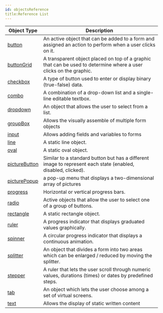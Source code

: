 ```yaml
---
id: objectsReference
title:Reference List
---
```


|Object Type|Description|
|---|---|
|[button](button_overview.md#overview) | An active object that can be added to a form and assigned an action to perform when a user clicks on it. |
|[buttonGrid](buttonGrid_overview.md#overview) |A transparent object placed on top of a graphic that can be used to determine where a user clicks on the graphic.|
|[checkbox](checkbox_overview.md#combo-boxes)|A type of button used to enter or display binary (true-false) data.|
|[combo](comboBox_overview.md#combo-boxes)|A combination of a drop-down list and a single-line editable textbox. 
|[dropdown](popupMenuDropdownList_overview.md#overview) | An object that allows the user to select from a list.|
|[groupBox](textAndGroupBox_overview.md#group-box)|Allows the visually assemble of multiple form objects|
|[input](input_overview.md#input-areas)|Allows adding fields and variables to forms|
|[line](shapes_overview.md#line)|A static line object. |
|[oval](shapes_overview.md#oval)|A static oval object. |
|[pictureButton](pictureButton_overview.md#overview) |Similar to a standard button but has a different image to represent each state (enabled, disabled, clicked). |
|[picturePopup](picturePopupMenu_overview.md#overview) |a pop-up menu that displays a two-dimensional array of pictures|
|[progress](indicators_overview.md#thermometers)|Horizontal or vertical progress bars.|
|[radio](radio_overview.md#overview)|Active objects that allow the user to select one of a group of buttons. |
|[rectangle](shapes_overview.md#rectangle)|A static rectangle object. |
|[ruler](indicators_overview.md#rulers)|A progress indicator that displays graduated values graphically. |
|[spinner](indicators_overview.md#spinner)|A circular progress indicator that displays a continuous animation. |
|[splitter](splitterTabControl_overview.md#splitters)|An object that divides a form into two areas which can be enlarged / reduced by moving the splitter.  |
|[stepper](indicators_overview.md#stepper)|A ruler that lets the user scroll through numeric values, durations (times) or dates by predefined steps. |
|[tab](splitterTabControl_overview.md#tab-controls)|An object which lets the user choose among a set of virtual screens.|
|[text](textAndGroupBox_overview.md#text)|Allows the display of static written content|
